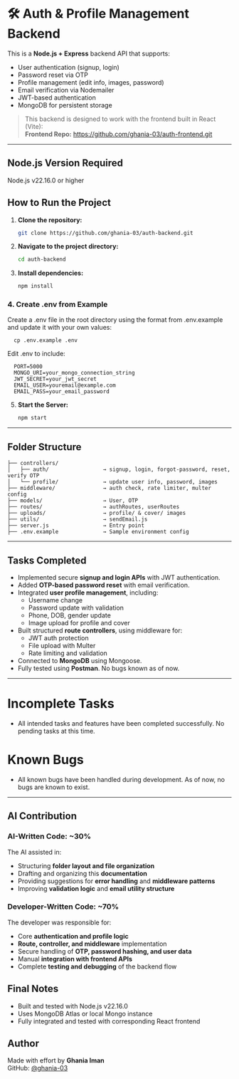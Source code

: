 # 🛠️ Auth & Profile Management Backend

This is a **Node.js + Express** backend API that supports:

- User authentication (signup, login)
- Password reset via OTP
- Profile management (edit info, images, password)
- Email verification via Nodemailer
- JWT-based authentication
- MongoDB for persistent storage

> This backend is designed to work with the frontend built in React (Vite):  
> **Frontend Repo:** https://github.com/ghania-03/auth-frontend.git

---
## Node.js Version Required
  Node.js v22.16.0 or higher

## How to Run the Project
1. **Clone the repository:**

   ```bash
   git clone https://github.com/ghania-03/auth-backend.git
2. **Navigate to the project directory:**

    ```bash
    cd auth-backend
3. **Install dependencies:**

    ```bash
    npm install

### 4. Create .env from Example

Create a .env file in the root directory using the format from .env.example and update it with your own values:

      cp .env.example .env
Edit .env to include:

      PORT=5000
      MONGO_URI=your_mongo_connection_string
      JWT_SECRET=your_jwt_secret
      EMAIL_USER=youremail@example.com
      EMAIL_PASS=your_email_password

5. **Start the Server:**

    ```bash
    npm start
---

## Folder Structure
    
    ├── controllers/
    │   ├── auth/                 → signup, login, forgot-password, reset, verify OTP
    │   └── profile/              → update user info, password, images
    ├── middleware/               → auth check, rate limiter, multer config
    ├── models/                   → User, OTP
    ├── routes/                   → authRoutes, userRoutes
    ├── uploads/                  → profile/ & cover/ images
    ├── utils/                    → sendEmail.js
    ├── server.js                 → Entry point
    ├── .env.example              → Sample environment config

---

## Tasks Completed
- Implemented secure **signup and login APIs** with JWT authentication.
- Added **OTP-based password reset** with email verification.
- Integrated **user profile management**, including:
  - Username change
  - Password update with validation
  - Phone, DOB, gender update
  - Image upload for profile and cover
- Built structured **route controllers**, using middleware for:
  - JWT auth protection
  - File upload with Multer
  - Rate limiting and validation
- Connected to **MongoDB** using Mongoose.
- Fully tested using **Postman**. No bugs known as of now.
---
# Incomplete Tasks
- All intended tasks and features have been completed successfully. No pending tasks at this time.
  
# Known Bugs
- All known bugs have been handled during development. As of now, no bugs are known to exist.
----
## AI Contribution
### AI-Written Code: ~30%
The AI assisted in:

- Structuring **folder layout and file organization**
- Drafting and organizing this **documentation**
- Providing suggestions for **error handling** and **middleware patterns**
- Improving **validation logic** and **email utility structure**

### Developer-Written Code: ~70%
The developer was responsible for:

- Core **authentication and profile logic**
- **Route, controller, and middleware** implementation
- Secure handling of **OTP, password hashing, and user data**
- Manual **integration with frontend APIs**
- Complete **testing and debugging** of the backend flow

## Final Notes

- Built and tested with Node.js v22.16.0
- Uses MongoDB Atlas or local Mongo instance
- Fully integrated and tested with corresponding React frontend

## Author

Made with effort by **Ghania Iman**  
GitHub: [@ghania-03](https://github.com/ghania-03)
